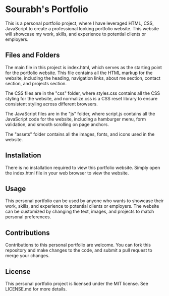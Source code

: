# Sourabh's Portfolio

This is a personal portfolio project, where I have leveraged HTML, CSS, JavaScript to create a professional looking portfolio website. This website will showcase my work, skills, and experience to potential clients or employers.

## Files and Folders

The main file in this project is index.html, which serves as the starting point for the portfolio website. This file contains all the HTML markup for the website, including the heading, navigation links, about me section, contact section, and projects section.

The CSS files are in the "css" folder, where styles.css contains all the CSS styling for the website, and normalize.css is a CSS reset library to ensure consistent styling across different browsers.

The JavaScript files are in the "js" folder, where script.js contains all the JavaScript code for the website, including a hamburger menu, form validation, and smooth scrolling on page anchors.

The "assets" folder contains all the images, fonts, and icons used in the website.

## Installation

There is no installation required to view this portfolio website. Simply open the index.html file in your web browser to view the website.

## Usage

This personal portfolio can be used by anyone who wants to showcase their work, skills, and experience to potential clients or employers. The website can be customized by changing the text, images, and projects to match personal preferences.

## Contributions

Contributions to this personal portfolio are welcome. You can fork this repository and make changes to the code, and submit a pull request to merge your changes.

## License

This personal portfolio project is licensed under the MIT license. See LICENSE.md for more details.
